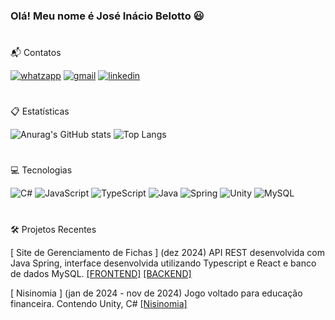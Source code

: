 ### Olá! Meu nome é José Inácio Belotto 😃

#


📬 Contatos

[![whatzapp](https://img.shields.io/badge/WhatsApp-25D366?style=for-the-badge&logo=whatsapp&logoColor=white)](https://api.whatsapp.com/send?phone=5551995060079)
[![gmail](https://img.shields.io/badge/Gmail-D14836?style=for-the-badge&logo=gmail&logoColor=white)](www.jibelotto@gmail.com)
    [![linkedin](https://img.shields.io/badge/LinkedIn-0077B5?style=for-the-badge&logo=linkedin&logoColor=white)](www.linkedin.com/in/joseibelotto)
#
📋 Estatísticas 

![Anurag's GitHub stats](https://github-readme-stats.vercel.app/api?username=joseinaciobelotto&show_icons=true&theme=merko )
![Top Langs](https://github-readme-stats.vercel.app/api/top-langs/?username=joseinaciobelotto&hide_progress=true&theme=merko)
#
💻 Tecnologias

![C#](https://img.shields.io/badge/C%23-239120?style=for-the-badge&logo=c-sharp&logoColor=marko)
![JavaScript](https://img.shields.io/badge/JavaScript-F7DF1E?style=for-the-badge&logo=javascript&logoColor=black)
![TypeScript](https://img.shields.io/badge/TypeScript-007ACC?style=for-the-badge&logo=typescript&logoColor=white)
![Java](https://img.shields.io/badge/Java-ED8B00?style=for-the-badge&logo=openjdk&logoColor=white)
![Spring](https://img.shields.io/badge/Spring-6DB33F?style=for-the-badge&logo=spring&logoColor=white)
![Unity](https://img.shields.io/badge/Unity-100000?style=for-the-badge&logo=unity&logoColor=white)
![MySQL](https://img.shields.io/badge/MySQL-005C84?style=for-the-badge&logo=mysql&logoColor=white)

#

🛠️ Projetos Recentes

 [ Site de Gerenciamento de Fichas ] 
 (dez 2024)
 API REST desenvolvida com Java Spring, interface
 desenvolvida utilizando Typescript e React e banco de
 dados MySQL.
[[FRONTEND]](https://github.com/joseinaciobelotto/ficha-typescript-react)
[[BACKEND]](https://github.com/joseinaciobelotto/ficha-java-spring)

[ Nisinomia ]
(jan de 2024 - nov de 2024)
 Jogo voltado para educação financeira.
 Contendo Unity, C#
 [[Nisinomia]](https://github.com/joseinaciobelotto/nisinomia_unity_csharp)

